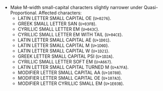 * Make M-width small-capital characters slightly narrower under Quasi-Proportional. Affected characters:
  - LATIN LETTER SMALL CAPITAL OE (`U+0276`).
  - GREEK SMALL LETTER SAN (`U+03FB`).
  - CYRILLIC SMALL LETTER EM (`U+043C`).
  - CYRILLIC SMALL LETTER EM WITH TAIL (`U+04CE`).
  - LATIN LETTER SMALL CAPITAL AE (`U+1D01`).
  - LATIN LETTER SMALL CAPITAL M (`U+1D0D`).
  - LATIN LETTER SMALL CAPITAL W (`U+1D21`).
  - GREEK LETTER SMALL CAPITAL PSI (`U+1D2A`).
  - CYRILLIC SMALL LETTER SOFT EM (`U+A667`).
  - LATIN LETTER SMALL CAPITAL TURNED M (`U+A7FA`).
  - MODIFIER LETTER SMALL CAPITAL AA (`U+10780`).
  - MODIFIER LETTER SMALL CAPITAL OE (`U+107A3`).
  - MODIFIER LETTER CYRILLIC SMALL EM (`U+1E03B`).
